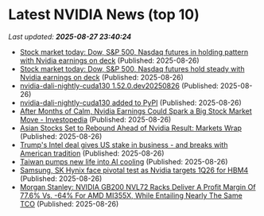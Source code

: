 # Latest NVIDIA News (top 10)
_Last updated: **2025-08-27 23:40:24**_

- [Stock market today: Dow, S&P 500, Nasdaq futures in holding pattern with Nvidia earnings on deck](https://finance.yahoo.com/news/live/stock-market-today-dow-sp-500-nasdaq-futures-in-holding-pattern-with-nvidia-earnings-on-deck-233419974.html) (Published: 2025-08-26)
- [Stock market today: Dow, S&P 500, Nasdaq futures hold steady with Nvidia earnings on deck](https://finance.yahoo.com/news/live/stock-market-today-dow-sp-500-nasdaq-futures-hold-steady-with-nvidia-earnings-on-deck-233419515.html) (Published: 2025-08-26)
- [nvidia-dali-nightly-cuda130 1.52.0.dev20250826](https://pypi.org/project/nvidia-dali-nightly-cuda130/1.52.0.dev20250826/) (Published: 2025-08-26)
- [nvidia-dali-nightly-cuda130 added to PyPI](https://pypi.org/project/nvidia-dali-nightly-cuda130/) (Published: 2025-08-26)
- [After Months of Calm, Nvidia Earnings Could Spark a Big Stock Market Move - Investopedia](https://slashdot.org/firehose.pl?op=view&amp;id=178888234) (Published: 2025-08-26)
- [Asian Stocks Set to Rebound Ahead of Nvidia Result: Markets Wrap](https://biztoc.com/x/0706c9b8ed5140d5) (Published: 2025-08-26)
- [Trump's Intel deal gives US stake in business - and breaks with American tradition](https://www.bbc.com/news/articles/cn85n2vg04go) (Published: 2025-08-26)
- [Taiwan pumps new life into AI cooling](https://www.digitimes.com/news/a20250825PD212/taiwan-ai-server-liquid-cooling-supply-chain-finetek.html) (Published: 2025-08-26)
- [Samsung, SK Hynix face pivotal test as Nvidia targets 1Q26 for HBM4](https://www.digitimes.com/news/a20250826PD242/nvidia-hbm4-samsung-sk-hynix-production.html) (Published: 2025-08-26)
- [Morgan Stanley: NVIDIA GB200 NVL72 Racks Deliver A Profit Margin Of 77.6% Vs. -64% For AMD MI355X, While Entailing Nearly The Same TCO](https://wccftech.com/morgan-stanley-nvidia-gb200-nvl72-racks-deliver-a-profit-margin-of-77-6-vs-64-for-amd-mi355x-while-entailing-nearly-the-same-tco/) (Published: 2025-08-26)
